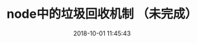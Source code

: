 ---
title: node中的垃圾回收机制 （未完成）
date: 2018-10-01 11:45:43
tags: [Node]
categories: [Node]
description: node中的垃圾回收机制简单的讲解
---